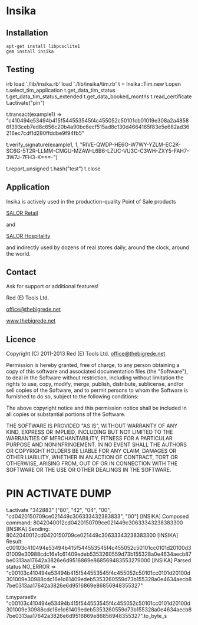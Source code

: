 Insika
=======================================================================

Installation
------------

    apt-get install libpcsclite1
    gem install insika
    

Testing
-------

irb
load './lib/insika.rb'
load './lib/insika/tim.rb'
t = Insika::Tim.new
t.open
t.select_tim_application
t.get_data_tim_status
t.get_data_tim_status_extended
t.get_data_booked_months
t.read_certificate
t.activate("pin")

t.transact(example1)
=> "c410494e53494b415f544553545f4c455052c50101cb01019e308a2a48586f393ceb7ed8c656c20b4a90bc6ecf515ad8c130d4664165f83e5e682ad36216ec7cdf1d280ffddbe9f94fb5"

t.verify_signature(example1, 1, "RIVE-QWDP-HE6O-W7WY-YZLM-EC2K-SC6G-5T2R-LLMM-CMGU-MZAW-L6B6-LZUC-VU3C-C3WH-ZXY5-FAH7-3W7J-7FH3-K===-")

t.report_unsigned
t.hash("test")
t.close


Application
----------------------

Insika is actively used in the production-quality Point of Sale products

[SALOR Retail](https://github.com/jasonknight/salor-retail)

and

[SALOR Hospitality](https://github.com/michaelfranzl/SalorHospitality)

and indirectly used by dozens of real stores daily, around the clock, around the world.


Contact
----------------------

Ask for support or additional features!

Red (E) Tools Ltd.

office@thebigrede.net

www.thebigrede.net


Licence
----------------------

Copyright (C) 2011-2013  Red (E) Tools Ltd. <office@thebigrede.net>

Permission is hereby granted, free of charge, to any person obtaining
a copy of this software and associated documentation files (the
"Software"), to deal in the Software without restriction, including
without limitation the rights to use, copy, modify, merge, publish,
distribute, sublicense, and/or sell copies of the Software, and to
permit persons to whom the Software is furnished to do so, subject to
the following conditions:

The above copyright notice and this permission notice shall be included
in all copies or substantial portions of the Software.

THE SOFTWARE IS PROVIDED "AS IS", WITHOUT WARRANTY OF ANY KIND,
EXPRESS OR IMPLIED, INCLUDING BUT NOT LIMITED TO THE WARRANTIES OF
MERCHANTABILITY, FITNESS FOR A PARTICULAR PURPOSE AND NONINFRINGEMENT.
IN NO EVENT SHALL THE AUTHORS OR COPYRIGHT HOLDERS BE LIABLE FOR ANY
CLAIM, DAMAGES OR OTHER LIABILITY, WHETHER IN AN ACTION OF CONTRACT,
TORT OR OTHERWISE, ARISING FROM, OUT OF OR IN CONNECTION WITH THE
SOFTWARE OR THE USE OR OTHER DEALINGS IN THE SOFTWARE.

# PIN ACTIVATE DUMP

t.activate "342883"
["80", "42", "04", "00", "cd0420150709ce021449c306333432383833", "00"]
[INSIKA] Composed command: 8042040012cd0420150709ce021449c30633343238383300
[INSIKA] Sending: 8042040012cd0420150709ce021449c30633343238383300
[INSIKA] Result: c00103c410494e53494b415f544553545f4c455052c50101cc0101d20100d301009e30988cdc16e1c61409edeb5353260559d73b155328a0e4634aecb87be0313aa17642a3826e6d9516869e868569483553279000
[INSIKA] Parsed status NO_ERROR
=> "c00103c410494e53494b415f544553545f4c455052c50101cc0101d20100d301009e30988cdc16e1c61409edeb5353260559d73b155328a0e4634aecb87be0313aa17642a3826e6d9516869e86856948355327"

t.myparsetlv "c00103c410494e53494b415f544553545f4c455052c50101cc0101d20100d301009e30988cdc16e1c61409edeb5353260559d73b155328a0e4634aecb87be0313aa17642a3826e6d9516869e86856948355327".to_byte_s